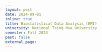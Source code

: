 ```yaml
---
layout: post
date: 2024-09-01
inline: true
title: Biostatistical Data Analysis (EMI)
university: National Tsing Hua University
semester: Fall 2024
past: false
external_page:
---
```

